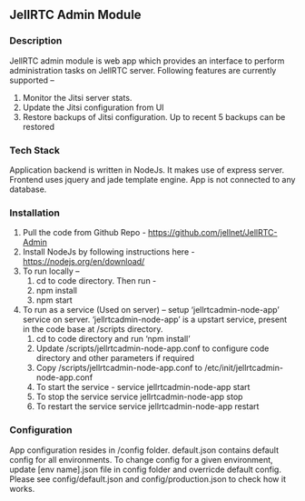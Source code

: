 ## JellRTC Admin Module

### Description
JellRTC admin module is web app which provides an interface to perform administration tasks on JellRTC server. Following features are currently supported – 

1.	Monitor the Jitsi server stats.
2.	Update the Jitsi configuration from UI
3.	Restore backups of Jitsi configuration. Up to recent 5 backups can be restored

### Tech Stack
Application backend is written in NodeJs. It makes use of express server. Frontend uses jquery and jade template engine. App is not connected to any database.

### Installation
1.	Pull the code from Github Repo - https://github.com/jellnet/JellRTC-Admin
2.	Install NodeJs by following instructions here - https://nodejs.org/en/download/
3.	To run locally – 
    1.	cd to code directory. Then run - 
    2.	npm install
    3.	npm start
4.	To run as a service (Used on server) – setup ‘jellrtcadmin-node-app’ service on server. ‘jellrtcadmin-node-app’ is a upstart service, present in the code base at /scripts directory.
    1.	cd to code directory and run ‘npm install’
    2.	Update /scripts/jellrtcadmin-node-app.conf to configure code directory and other parameters if required
    3.	Copy /scripts/jellrtcadmin-node-app.conf to /etc/init/jellrtcadmin-node-app.conf
    4.	To start the service - service jellrtcadmin-node-app start
    5.	To stop the service service jellrtcadmin-node-app stop
    6.	To restart the service service jellrtcadmin-node-app restart

### Configuration
App configuration resides in /config folder. default.json contains default config for all environments. To change config for a given environment, update [env name].json file in config folder and overricde default config. Please see config/default.json and config/production.json to check how it works.